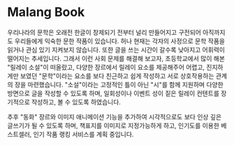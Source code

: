 # Malang Book

우리나라의 문학은 오래전 한글이 창제되기 전부터 널리 만들어지고 구전되어 아직까지도 우리들에게 익숙한 문한 작품이 있습니다. 허나 현재는 각자의 사정으로 문학 작품을 읽거나 관심 있기 지켜보지 않습니다. 또한 글을 쓰는 시간이 갈수록 낮아지고 어휘력이 떨어지는 추세입니다. 그래서 이런 사회 문제를 해결해 보고자, 초등학교에서 많이 해본 "릴레이 소설"이 떠올랐고, 다양한 장르에서 릴레이 요소를 제공해주어 어렵고, 진지하게만 보였던 "문학"이라는 요소를 보다 친근하고 쉽게 작성하고 서로 상호작용하는 관계의 장을 마련했습니다. "소설"이라는 고정적인 틀이 아닌 "시"를 함께 지원하며 다양한 방면으로 글을 작성할 수 있도록 하며, 일회성이나 이벤트 성이 짙은 릴레이 컨텐트를 장기적으로 작성하고, 볼 수 있도록 하였습니다.

추후 "동화" 장르와 이미지 애니메이션 기능을 추가하여 시각적으로도 보다 인상 깊은 글쓰기가 될 수 있도록 하며, 책표지를 이미지로 지정가능하게 하고, 인기도를 이용한 베스트셀러, 인기 작품 랭킹 서비스를 계획 중입니다.
